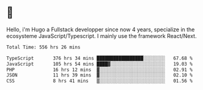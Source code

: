# 👋 

Hello, i'm Hugo a Fullstack developper since now 4 years, specialize in the ecosysteme JavaScript/Typescript. I mainly use the framework React/Next.

<!--START_SECTION:waka-->

```txt
Total Time: 556 hrs 26 mins

TypeScript       376 hrs 34 mins █████████████████░░░░░░░░   67.68 %
JavaScript       105 hrs 54 mins ████▓░░░░░░░░░░░░░░░░░░░░   19.03 %
PHP              16 hrs 12 mins  ▓░░░░░░░░░░░░░░░░░░░░░░░░   02.91 %
JSON             11 hrs 39 mins  ▓░░░░░░░░░░░░░░░░░░░░░░░░   02.10 %
CSS              8 hrs 41 mins   ▒░░░░░░░░░░░░░░░░░░░░░░░░   01.56 %
```

<!--END_SECTION:waka-->
